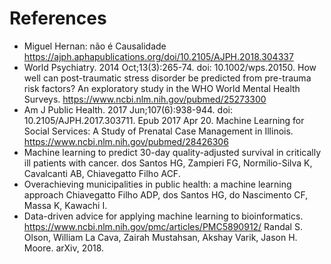 # References
+ Miguel Hernan: não é Causalidade https://ajph.aphapublications.org/doi/10.2105/AJPH.2018.304337
+ World Psychiatry. 2014 Oct;13(3):265-74. doi: 10.1002/wps.20150.
How well can post-traumatic stress disorder be predicted from pre-trauma risk factors? An exploratory study in the WHO World Mental Health Surveys. https://www.ncbi.nlm.nih.gov/pubmed/25273300 
+ Am J Public Health. 2017 Jun;107(6):938-944. doi: 10.2105/AJPH.2017.303711. Epub 2017 Apr 20.
Machine Learning for Social Services: A Study of Prenatal Case Management in Illinois. https://www.ncbi.nlm.nih.gov/pubmed/28426306 
+ Machine learning to predict 30-day quality-adjusted survival in critically ill patients
with cancer. dos Santos HG, Zampieri FG, Normilio-Silva K, Cavalcanti AB, Chiavegatto Filho ACF.
+ Overachieving municipalities in public health: a machine learning approach
Chiavegatto Filho ADP, dos Santos HG, do Nascimento CF, Massa K, Kawachi I.
+ Data-driven advice for applying machine learning to bioinformatics. https://www.ncbi.nlm.nih.gov/pmc/articles/PMC5890912/ Randal S. Olson, William La Cava, Zairah Mustahsan, Akshay Varik, Jason H. Moore. arXiv, 2018.
